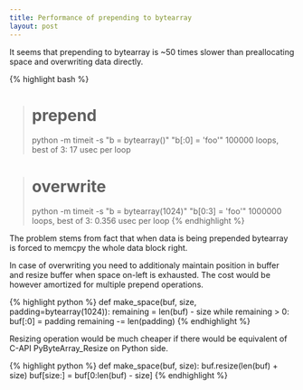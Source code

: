 ```yaml
---
title: Performance of prepending to bytearray
layout: post
---
```


It seems that prepending to bytearray is ~50 times slower than preallocating space and overwriting data directly.

{% highlight bash %}
> # prepend
> python -m timeit -s "b = bytearray()" "b[:0] = 'foo'"
100000 loops, best of 3: 17 usec per loop

> # overwrite
> python -m timeit -s "b = bytearray(1024)" "b[0:3] = 'foo'"
1000000 loops, best of 3: 0.356 usec per loop
{% endhighlight %}

The problem stems from fact that when data is being prepended bytearray is forced to memcpy the whole data block right.

In case of overwriting you need to additionaly maintain position in buffer and resize buffer when space on-left is exhausted.
The cost would be however amortized for multiple prepend operations.

{% highlight python %}
def make_space(buf, size, padding=bytearray(1024)):
    remaining = len(buf) - size
    while remaining > 0:
        buf[:0] = padding
        remaining -= len(padding)
{% endhighlight %}

Resizing operation would be much cheaper if there would be equivalent of C-API PyByteArray_Resize on Python side.

{% highlight python %}
def make_space(buf, size):
   buf.resize(len(buf) + size)
   buf[size:] = buf[0:len(buf) - size]
{% endhighlight %}

